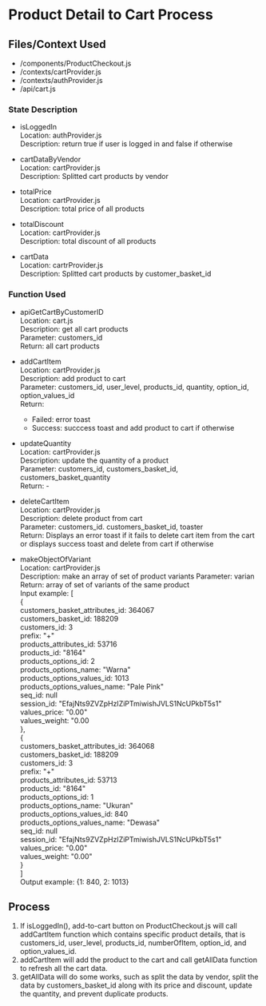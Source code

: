 # Product Detail to Cart Process

## Files/Context Used
* /components/ProductCheckout.js
* /contexts/cartProvider.js
* /contexts/authProvider.js
* /api/cart.js

### State Description
* isLoggedIn  
Location: authProvider.js  
Description: return true if user is logged in and false if otherwise
  
* cartDataByVendor  
Location: cartProvider.js  
Description: Splitted cart products by vendor  

* totalPrice  
Location: cartProvider.js  
Description: total price of all products

* totalDiscount  
Location: cartProvider.js  
Description: total discount of all products

* cartData    
Location: cartrProvider.js  
Description: Splitted cart products by customer_basket_id

### Function Used
* apiGetCartByCustomerID  
Location: cart.js  
Description: get all cart products  
Parameter: customers_id  
Return: all cart products  
   
* addCartItem    
Location: cartProvider.js  
Description: add product to cart  
Parameter: customers_id, user_level, products_id, quantity, option_id, option_values_id  
Return:
    + Failed: error toast     
    + Success: succcess toast and add product to cart if otherwise      
    
  
* updateQuantity  
Location: cartProvider.js  
Description: update the quantity of a product  
Parameter: customers_id, customers_basket_id, customers_basket_quantity  
Return: -  

* deleteCartItem  
Location: cartProvider.js  
Description: delete product from cart  
Parameter: customers_id. customers_basket_id, toaster  
Return: Displays an error toast if it fails to delete cart item from the cart or displays success toast and delete from cart if otherwise
  
* makeObjectOfVariant   
Location: cartProvider.js  
Description: make an array of set of product variants
Parameter: varian  
Return: array of set of variants of the same product    
Input example: [  
    {  
        customers_basket_attributes_id: 364067  
        customers_basket_id: 188209  
        customers_id: 3  
        prefix: "+"  
        products_attributes_id: 53716  
        products_id: "8164"  
        products_options_id: 2  
        products_options_name: "Warna"  
        products_options_values_id: 1013  
        products_options_values_name: "Pale Pink"  
        seq_id: null  
        session_id: "EfajNts9ZVZpHzIZiPTmiwishJVLS1NcUPkbT5s1"  
        values_price: "0.00"  
        values_weight: "0.00  
    },   
    {  
        customers_basket_attributes_id: 364068  
        customers_basket_id: 188209  
        customers_id: 3  
        prefix: "+"  
        products_attributes_id: 53713  
        products_id: "8164"  
        products_options_id: 1  
        products_options_name: "Ukuran"  
        products_options_values_id: 840  
        products_options_values_name: "Dewasa"  
        seq_id: null  
        session_id: "EfajNts9ZVZpHzIZiPTmiwishJVLS1NcUPkbT5s1"  
        values_price: "0.00"  
        values_weight: "0.00"  
    }  
]  
Output example: {1: 840, 2: 1013}  

## Process
1. If isLoggedIn(), add-to-cart button on ProductCheckout.js will call addCartItem function which contains specific product details, that is customers_id, user_level, products_id, numberOfItem, option_id, and option_values_id.
2. addCartItem will add the product to the cart and call getAllData function to refresh all the cart data.
3. getAllData will do some works, such as split the data by vendor, split the data by customers_basket_id along with its price and discount, update the quantity, and prevent duplicate products.